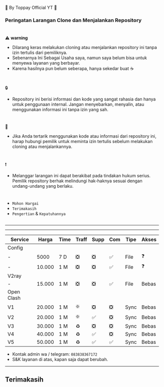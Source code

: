 🍚 By Toppay Official YT 🚀
### Peringatan Larangan Clone dan Menjalankan Repository
#
⚠️ **warning**
- Dilarang keras melakukan cloning atau menjalankan repository ini tanpa izin tertulis dari pemiliknya.
- Sebenarnya Ini Sebagai Usaha saya, namun saya belum bisa untuk menyewa layanan yang berbayar.
- Karena hasilnya pun belum seberapa, hanya sekedar buat ☕
#
🔒
- Repository ini berisi informasi dan kode yang sangat rahasia dan hanya untuk penggunaan internal. Jangan menyebarkan, menyalin, atau menggunakan informasi ini tanpa izin yang sah.
#
📩
- Jika Anda tertarik menggunakan kode atau informasi dari repository ini, harap hubungi pemilik untuk meminta izin tertulis sebelum melakukan cloning atau menjalankannya.
#
❗
- Melanggar larangan ini dapat berakibat pada tindakan hukum serius. Pemilik repository berhak melindungi hak-haknya sesuai dengan undang-undang yang berlaku.
#
- `Mohon Hargai`
- `Terimakasih`
- `Pengertian` & `Kepatuhannya`

##

---

---

| Service | Harga   | Time | Traff | Supp  | Com | Tipe | Akses |
| ------- | ------- | ---- | ----  | ----- | --- | ---- | ----- |
| Config  |
| -       | 5000    | 7 D | ❎ | ❎ | ✅ | File  | ❓    |
| -       | 10.000  | 1 M | ❎ | ❎ | ✅ | File  | ❓    |
| V2ray   |
| -       | 15.000  | 1 M | ❎ | ❎ | ✅ | File  | Bebas |
| Open Clash |
|  V1     | 20.000  | 1 M | ❇️ | ❎ | ❎ | Sync | Bebas |
|  V2     | 20.000  | 1 M | ❇️ | ✅ | ❎ | Sync | Bebas |
|  V3     | 30.000  | 1 M | ♻️ | ❎ | ❎ | Sync | Bebas |
|  V4     | 40.000  | 1 M | ♻️ | ✅ | ❎ | Sync | Bebas |
|  V5     | 50.000  | 1 M | ♻️ | ✅ | ✅ | Sync | Bebas |

- Kontak admin wa / telegram: `083838367172`
- S&K
 layanan di atas, kapan saja dapat berubah.

---

##
## Terimakasih